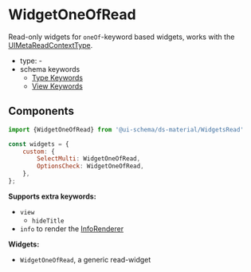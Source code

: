 # WidgetOneOfRead

Read-only widgets for `oneOf`-keyword based widgets, works with the [UIMetaReadContextType](/docs/react/meta#read-context).

- type: -
- schema keywords
    - [Type Keywords](/docs/schema#type-string)
    - [View Keywords](/docs/schema#view-keyword)

## Components

```js
import {WidgetOneOfRead} from '@ui-schema/ds-material/WidgetsRead'

const widgets = {
    custom: {
        SelectMulti: WidgetOneOfRead,
        OptionsCheck: WidgetOneOfRead,
    },
};
```

**Supports extra keywords:**

- `view`
    - `hideTitle`
- `info` to render the [InfoRenderer](/docs/ds-material/Component/InfoRenderer)

**Widgets:**

- `WidgetOneOfRead`, a generic read-widget
